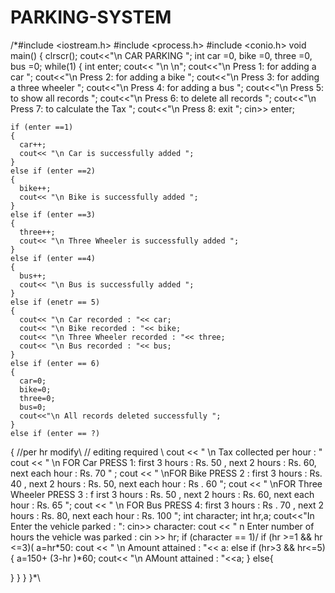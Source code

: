# PARKING-SYSTEM
/*#include <iostream.h>
#include <process.h>
#include <conio.h>
void main()
{
  clrscr();
  cout<<"\n CAR PARKING ";
  int car =0, bike =0, three =0, bus =0;
  while(1)
  {
    int enter;
    cout<< "\n \n";
    cout<<"\n Press 1: for adding a car ";
    cout<<"\n Press 2: for adding a bike ";
    cout<<"\n Press 3: for adding a three wheeler ";
    cout<<"\n Press 4: for adding a bus ";
    cout<<"\n Press 5: to show all records ";
    cout<<"\n Press 6: to delete all records ";
    cout<<"\n Press 7: to calculate the Tax ";
    cout<<"\n Press 8: exit ";
    cin>> enter;

    if (enter ==1)
    {
      car++;
      cout<< "\n Car is successfully added ";
    }
    else if (enter ==2)
    {
      bike++;
      cout<< "\n Bike is successfully added ";
    }
    else if (enter ==3)
    {
      three++;
      cout<< "\n Three Wheeler is successfully added ";
    }
    else if (enter ==4)
    {
      bus++;
      cout<< "\n Bus is successfully added ";
    }
    else if (enetr == 5)
    {
      cout<< "\n Car recorded : "<< car;
      cout<< "\n Bike recorded : "<< bike;
      cout<< "\n Three Wheeler recorded : "<< three;
      cout<< "\n Bus recorded : "<< bus;
    }
    else if (enter == 6)
    {
      car=0;
      bike=0;
      three=0;
      bus=0;
      cout<<"\n All records deleted successfully ";
    }
    else if (enter == ?)
{
//per hr modify\\
// editing required \\
cout << " \n Tax coIlected per hour : "
cout << " \n FOR Car PRESS 1: first 3 hours : Rs. 50 , next 2 hours : Rs. 60, next each hour : Rs. 70 " ;
cout << " \nFOR Bike PRESS 2 : first 3 hours : Rs. 40 , next 2 hours : Rs. 50, next each hour : Rs . 60 ";
cout << " \nFOR Three Wheeler PRESS 3 : f irst 3 hours : Rs. 50 , next 2 hours : Rs. 60, next each hour : Rs. 65 ";
cout << " \n FOR Bus PRESS 4: first 3 hours : Rs . 70 , next 2 hours : Rs. 80, next each hour : Rs. 100 ";
int character;
int hr,a;
cout<<"In Enter the vehicle parked : ":
cin>> character:
cout << " n Enter number of hours the vehicle was parked :
cin >> hr;
if (character == 1)/
if (hr >=1 && hr <=3)(
a=hr*50:
cout << " \n Amount attained : "<< a:
else if (hr>3 && hr<=5) {
a=150+ (3-hr )*60;
cout<< "\n AMount attained : "<<a;
}
else{

}
}
  }
}*\
